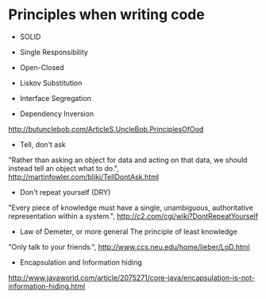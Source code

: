 # Principles when writing code

- SOLID
 
 - Single Responsibility
 - Open-Closed
 - Liskov Substitution
 - Interface Segregation
 - Dependency Inversion

 http://butunclebob.com/ArticleS.UncleBob.PrinciplesOfOod
 
- Tell, don't ask

 "Rather than asking an object for data and acting on that data, we should instead tell an object what to do.", http://martinfowler.com/bliki/TellDontAsk.html
 
- Don't repeat yourself (DRY)
 
 "Every piece of knowledge must have a single, unambiguous, authoritative representation within a system.", http://c2.com/cgi/wiki?DontRepeatYourself

- Law of Demeter, or more general The principle of least knowledge

 "Only talk to your friends.", http://www.ccs.neu.edu/home/lieber/LoD.html
 
- Encapsulation and Information hiding
 
 http://www.javaworld.com/article/2075271/core-java/encapsulation-is-not-information-hiding.html
